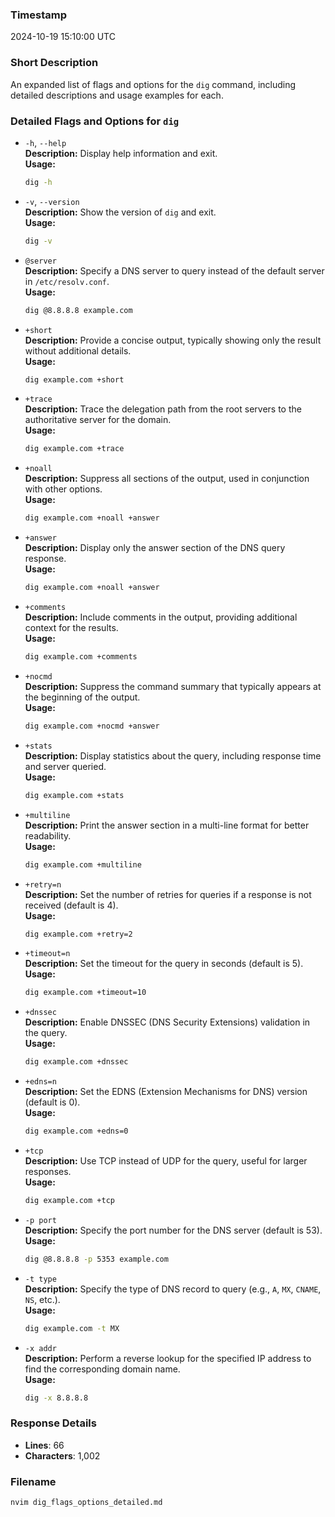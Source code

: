 ### Timestamp
2024-10-19 15:10:00 UTC

### Short Description
An expanded list of flags and options for the `dig` command, including detailed descriptions and usage examples for each.

### Detailed Flags and Options for `dig`

- `-h`, `--help`  
  **Description:** Display help information and exit.  
  **Usage:**  
  ```bash
  dig -h
  ```

- `-v`, `--version`  
  **Description:** Show the version of `dig` and exit.  
  **Usage:**  
  ```bash
  dig -v
  ```

- `@server`  
  **Description:** Specify a DNS server to query instead of the default server in `/etc/resolv.conf`.  
  **Usage:**  
  ```bash
  dig @8.8.8.8 example.com
  ```

- `+short`  
  **Description:** Provide a concise output, typically showing only the result without additional details.  
  **Usage:**  
  ```bash
  dig example.com +short
  ```

- `+trace`  
  **Description:** Trace the delegation path from the root servers to the authoritative server for the domain.  
  **Usage:**  
  ```bash
  dig example.com +trace
  ```

- `+noall`  
  **Description:** Suppress all sections of the output, used in conjunction with other options.  
  **Usage:**  
  ```bash
  dig example.com +noall +answer
  ```

- `+answer`  
  **Description:** Display only the answer section of the DNS query response.  
  **Usage:**  
  ```bash
  dig example.com +noall +answer
  ```

- `+comments`  
  **Description:** Include comments in the output, providing additional context for the results.  
  **Usage:**  
  ```bash
  dig example.com +comments
  ```

- `+nocmd`  
  **Description:** Suppress the command summary that typically appears at the beginning of the output.  
  **Usage:**  
  ```bash
  dig example.com +nocmd +answer
  ```

- `+stats`  
  **Description:** Display statistics about the query, including response time and server queried.  
  **Usage:**  
  ```bash
  dig example.com +stats
  ```

- `+multiline`  
  **Description:** Print the answer section in a multi-line format for better readability.  
  **Usage:**  
  ```bash
  dig example.com +multiline
  ```

- `+retry=n`  
  **Description:** Set the number of retries for queries if a response is not received (default is 4).  
  **Usage:**  
  ```bash
  dig example.com +retry=2
  ```

- `+timeout=n`  
  **Description:** Set the timeout for the query in seconds (default is 5).  
  **Usage:**  
  ```bash
  dig example.com +timeout=10
  ```

- `+dnssec`  
  **Description:** Enable DNSSEC (DNS Security Extensions) validation in the query.  
  **Usage:**  
  ```bash
  dig example.com +dnssec
  ```

- `+edns=n`  
  **Description:** Set the EDNS (Extension Mechanisms for DNS) version (default is 0).  
  **Usage:**  
  ```bash
  dig example.com +edns=0
  ```

- `+tcp`  
  **Description:** Use TCP instead of UDP for the query, useful for larger responses.  
  **Usage:**  
  ```bash
  dig example.com +tcp
  ```

- `-p port`  
  **Description:** Specify the port number for the DNS server (default is 53).  
  **Usage:**  
  ```bash
  dig @8.8.8.8 -p 5353 example.com
  ```

- `-t type`  
  **Description:** Specify the type of DNS record to query (e.g., `A`, `MX`, `CNAME`, `NS`, etc.).  
  **Usage:**  
  ```bash
  dig example.com -t MX
  ```

- `-x addr`  
  **Description:** Perform a reverse lookup for the specified IP address to find the corresponding domain name.  
  **Usage:**  
  ```bash
  dig -x 8.8.8.8
  ```

### Response Details
- **Lines**: 66
- **Characters**: 1,002

### Filename
```bash
nvim dig_flags_options_detailed.md
```
